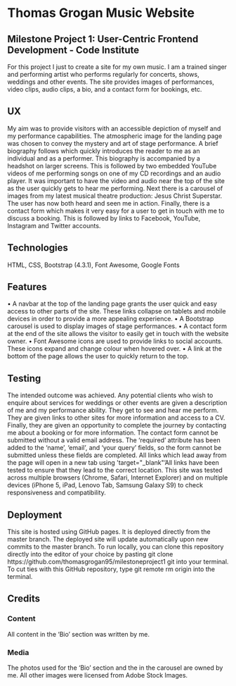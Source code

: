<h1>Thomas Grogan Music Website</h1>
<h2>Milestone Project 1: User-Centric Frontend Development - Code Institute</h2>
For this project I just to create a site for my own music. I am a trained singer and performing artist who performs regularly for concerts, shows, weddings and other events. The site provides images of performances, video clips, audio clips, a bio, and a contact form for bookings, etc.

<h2>UX</h2>
My aim was to provide visitors with an accessible depiction of myself and my performance capabilities. The atmospheric image for the landing page was chosen to convey the mystery and art of stage performance. A brief biography follows which quickly introduces the reader to me as an individual and as a performer. This biography is accompanied by a headshot on larger screens. This is followed by two embedded YouTube videos of me performing songs on one of my CD recordings and an audio player. It was important to have the video and audio near the top of the site as the user quickly gets to hear me performing. Next there is a carousel of images from my latest musical theatre production: Jesus Christ Superstar. The user has now both heard and seen me in action. Finally, there is a contact form which makes it very easy for a user to get in touch with me to discuss a booking. This is followed by links to Facebook, YouTube, Instagram and Twitter accounts.

<h2>Technologies</h2>
HTML, CSS, Bootstrap (4.3.1), Font Awesome, Google Fonts

<h2>Features</h2>
•	A navbar at the top of the landing page grants the user quick and easy access to other parts of the site. These links collapse on tablets and mobile devices in order to provide a more appealing experience.
•	A Bootstrap carousel is used to display images of stage performances. 
•	A contact form at the end of the site allows the visitor to easily get in touch with the website owner. 
•	Font Awesome icons are used to provide links to social accounts. These icons expand and change colour when hovered over.
•	A link at the bottom of the page allows the user to quickly return to the top.

<h2>Testing</h2>
The intended outcome was achieved. Any potential clients who wish to enquire about services for weddings or other events are given a description of me and my performance ability. They get to see and hear me perform. They are given links to other sites for more information and access to a CV. Finally, they are given an opportunity to complete the journey by contacting me about a booking or for more information.
The contact form cannot be submitted without a valid email address. The ‘required’ attribute has been added to the ‘name’, ‘email’, and ‘your query’ fields, so the form cannot be submitted unless these fields are completed. 
All links which lead away from the page will open in a new tab using 'target="_blank"’All links have been tested to ensure that they lead to the correct location.
This site was tested across multiple browsers (Chrome, Safari, Internet Explorer) and on multiple devices (iPhone 5, iPad, Lenovo Tab, Samsung Galaxy S9) to check responsiveness and compatibility. 

<h2>Deployment</h2>
This site is hosted using GitHub pages. It is deployed directly from the master branch. The deployed site will update automatically upon new commits to the master branch. 
To run locally, you can clone this repository directly into the editor of your choice by pasting git clone https://github.com/thomasgrogan95/milestoneproject1 git into your terminal. To cut ties with this GitHub repository, type git remote rm origin into the terminal.

<h2>Credits</h2>
<h3>Content</h3>
All content in the ‘Bio’ section was written by me.
<h3>Media</h3>
The photos used for the ‘Bio’ section and the in the carousel are owned by me. All other images were licensed from Adobe Stock Images.






